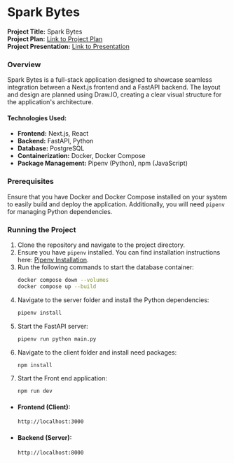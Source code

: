 # Spark Bytes

**Project Title:** Spark Bytes  
**Project Plan:** [Link to Project Plan](https://docs.google.com/document/d/10pkAZIoFl5MzBUSwCCxR0NGx_LZfaYNjJFyO7zmyBfA/edit)  
**Project Presentation:** [Link to Presentation](https://www.canva.com/design/DAGYRxQR4Xk/jl817EXH7SGQtsTktT3SXA/edit)
### Overview
Spark Bytes is a full-stack application designed to showcase seamless integration between a Next.js frontend and a FastAPI backend. The layout and design are planned using Draw.IO, creating a clear visual structure for the application's architecture.

#### Technologies Used:
- **Frontend:** Next.js, React
- **Backend:** FastAPI, Python
- **Database:** PostgreSQL
- **Containerization:** Docker, Docker Compose
- **Package Management:** Pipenv (Python), npm (JavaScript)

### Prerequisites
Ensure that you have Docker and Docker Compose installed on your system to easily build and deploy the application. Additionally, you will need `pipenv` for managing Python dependencies.

### Running the Project

1. Clone the repository and navigate to the project directory.
2. Ensure you have `pipenv` installed. You can find installation instructions here: [Pipenv Installation](https://pipenv.pypa.io/en/latest/installation.html).
4. Run the following commands to start the database container:
   ```bash
   docker compose down --volumes
   docker compose up --build
5. Navigate to the server folder and install the Python dependencies:
   ```bash 
   pipenv install
6. Start the FastAPI server:
   ```bash
   pipenv run python main.py
7. Navigate to the client folder and install need packages:
   ```bash
   npm install
8. Start the Front end application:
   ```bash
   npm run dev

- #### Frontend (Client):
   ```bash
   http://localhost:3000
- #### Backend (Server):
   ```bash
   http://localhost:8000

